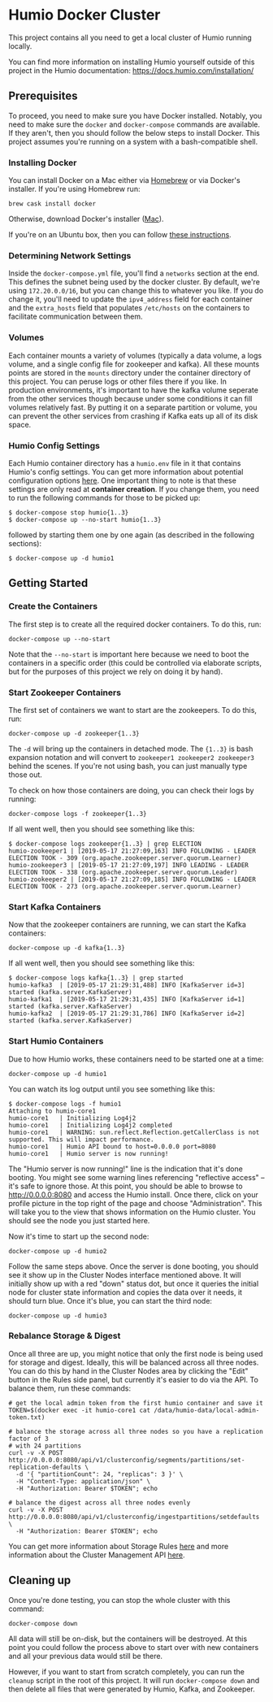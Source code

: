# Humio Docker Cluster

This project contains all you need to get a local cluster of Humio running
locally.

You can find more information on installing Humio yourself outside of this
project in the Humio documentation: https://docs.humio.com/installation/

## Prerequisites

To proceed, you need to make sure you have Docker installed. Notably, you
need to make sure the `docker` and `docker-compose` commands are available.
If they aren't, then you should follow the below steps to install Docker.
This project assumes you're running on a system with a bash-compatible shell.

### Installing Docker

You can install Docker on a Mac either via [Homebrew](https://brew.sh/) or
via Docker's installer. If you're using Homebrew run:

```
brew cask install docker
```

Otherwise, download Docker's installer ([Mac](https://docs.docker.com/docker-for-mac/install/)).

If you're on an Ubuntu box, then you can follow [these instructions](https://www.ostechnix.com/install-docker-ubuntu/).

### Determining Network Settings

Inside the `docker-compose.yml` file, you'll find a `networks` section at the end.
This defines the subnet being used by the docker cluster. By default, we're using
`172.20.0.0/16`, but you can change this to whatever you like. If you do change it,
you'll need to update the `ipv4_address` field for each container and the
`extra_hosts` field that populates `/etc/hosts` on the containers to facilitate
communication between them.

### Volumes

Each container mounts a variety of volumes (typically a data volume, a logs volume,
and a single config file for zookeeper and kafka). All these mounts points are stored
in the `mounts` directory under the container directory of this project. You can
peruse logs or other files there if you like. In production environments, it's
important to have the kafka volume seperate from the other services though because
under some conditions it can fill volumes relatively fast. By putting it on a separate
partition or volume, you can prevent the other services from crashing if Kafka eats
up all of its disk space.

### Humio Config Settings

Each Humio container directory has a `humio.env` file in it that contains Humio's
config settings. You can get more information about potential configuration options
[here](https://docs.humio.com/configuration/). One important thing to note is that
these settings are only read at **container creation**. If you change them, you need
to run the following commands for those to be picked up:

```
$ docker-compose stop humio{1..3}
$ docker-compose up --no-start humio{1..3}
```

followed by starting them one by one again (as described in the following sections):

```
$ docker-compose up -d humio1
```

## Getting Started

### Create the Containers

The first step is to create all the required docker containers. To do this, run:

```
docker-compose up --no-start
```

Note that the `--no-start` is important here because we need to boot the containers
in a specific order (this could be controlled via elaborate scripts, but for the
purposes of this project we rely on doing it by hand).

### Start Zookeeper Containers

The first set of containers we want to start are the zookeepers. To do this, run:

```
docker-compose up -d zookeeper{1..3}
```

The `-d` will bring up the containers in detached mode. The `{1..3}` is bash
expansion notation and will convert to `zookeeper1 zookeeper2 zookeeper3`
behind the scenes. If you're not using bash, you can just manually type those
out.

To check on how those containers are doing, you can check their logs by
running:

```
docker-compose logs -f zookeeper{1..3}
```

If all went well, then you should see something like this:

```shell
$ docker-compose logs zookeeper{1..3} | grep ELECTION
humio-zookeeper1 | [2019-05-17 21:27:09,163] INFO FOLLOWING - LEADER ELECTION TOOK - 309 (org.apache.zookeeper.server.quorum.Learner)
humio-zookeeper3 | [2019-05-17 21:27:09,197] INFO LEADING - LEADER ELECTION TOOK - 338 (org.apache.zookeeper.server.quorum.Leader)
humio-zookeeper2 | [2019-05-17 21:27:09,185] INFO FOLLOWING - LEADER ELECTION TOOK - 273 (org.apache.zookeeper.server.quorum.Learner)
```

### Start Kafka Containers

Now that the zookeeper containers are running, we can start the Kafka containers:

```
docker-compose up -d kafka{1..3}
```

If all went well, then you should see something like this:

```shell
$ docker-compose logs kafka{1..3} | grep started
humio-kafka3  | [2019-05-17 21:29:31,488] INFO [KafkaServer id=3] started (kafka.server.KafkaServer)
humio-kafka1  | [2019-05-17 21:29:31,435] INFO [KafkaServer id=1] started (kafka.server.KafkaServer)
humio-kafka2  | [2019-05-17 21:29:31,786] INFO [KafkaServer id=2] started (kafka.server.KafkaServer)
```

### Start Humio Containers

Due to how Humio works, these containers need to be started one at a time:

```
docker-compose up -d humio1
```

You can watch its log output until you see something like this:

```shell
$ docker-compose logs -f humio1
Attaching to humio-core1
humio-core1   | Initializing Log4j2
humio-core1   | Initializing Log4j2 completed
humio-core1   | WARNING: sun.reflect.Reflection.getCallerClass is not supported. This will impact performance.
humio-core1   | Humio API bound to host=0.0.0.0 port=8080
humio-core1   | Humio server is now running!
```

The "Humio server is now running!" line is the indication that it's done booting.
You might see some warning lines referencing "reflective access" – it's safe to
ignore those. At this point, you should be able to browse to http://0.0.0.0:8080
and access the Humio install. Once there, click on your profile picture in the top
right of the page and choose "Administration". This will take you to the view
that shows information on the Humio cluster. You should see the node you just started
here.

Now it's time to start up the second node:

```
docker-compose up -d humio2
```

Follow the same steps above. Once the server is done booting, you should see it show
up in the Cluster Nodes interface mentioned above. It will initially show up with
a red "down" status dot, but once it queries the initial node for cluster state
information and copies the data over it needs, it should turn blue. Once it's blue, you
can start the third node:

```
docker-compose up -d humio3
```

### Rebalance Storage & Digest

Once all three are up, you might notice that only the first node is being used for
storage and digest. Ideally, this will be balanced across all three nodes. You can
do this by hand in the Cluster Nodes area by clicking the "Edit" button in the Rules
side panel, but currently it's easier to do via the API. To balance them, run these
commands:

```shell
# get the local admin token from the first humio container and save it
TOKEN=$(docker exec -it humio-core1 cat /data/humio-data/local-admin-token.txt)

# balance the storage across all three nodes so you have a replication factor of 3
# with 24 partitions
curl -v -X POST http://0.0.0.0:8080/api/v1/clusterconfig/segments/partitions/set-replication-defaults \
  -d '{ "partitionCount": 24, "replicas": 3 }' \
  -H "Content-Type: application/json" \
  -H "Authorization: Bearer $TOKEN"; echo

# balance the digest across all three nodes evenly
curl -v -X POST http://0.0.0.0:8080/api/v1/clusterconfig/ingestpartitions/setdefaults \
  -H "Authorization: Bearer $TOKEN"; echo
```

You can get more information about Storage Rules [here](https://docs.humio.com/administration/storage-rules/)
and more information about the Cluster Management API [here](https://docs.humio.com/api/cluster-management-api/).

## Cleaning up

Once you're done testing, you can stop the whole cluster with this command:

```
docker-compose down
```

All data will still be on-disk, but the containers will be destroyed. At this
point you could follow the process above to start over with new containers and
all your previous data would still be there.

However, if you want to start from scratch completely, you can run the `cleanup`
script in the root of this project. It will run `docker-compose down` and then
delete all files that were generated by Humio, Kafka, and Zookeeper.